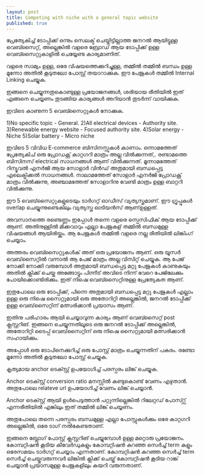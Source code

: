 ```yaml
---
layout: post
title: Competing with niche with a general topic website
published: true
---
```


പ്രേത്യേകിച്ച് ടോപ്പിക്ക് ഒന്നും സെലക്ട് ചെയ്തിട്ടില്ലാത്ത ജനറൽ ആയിട്ടുള്ള വെബ്സൈറ്റ്, അല്ലെങ്കിൽ വളരെ ബ്രോഡ് ആയ ടോപ്പിക്ക് ഉള്ള വെബ്സൈറ്റുകാളിൽ ചെയ്യേണ്ട കാര്യമാണിത്.

വളരെ സാമ്യം ഉള്ള, ഒരേ വിഷയത്തെക്കുറിച്ചുള്ള, തമ്മിൽ തമ്മിൽ ബന്ധം ഉള്ള മൂന്നോ അതിൽ കൂടുതലോ പോസ്റ്റ് തയാറാക്കുക. ഈ പേജുകൾ തമ്മിൽ Internal Linking ചെയ്യുക. 

ഇങ്ങനെ ചെയ്യുന്നതുകൊണ്ടുള്ള പ്രയോജനങ്ങൾ, ശരിയായ രീതിയിൽ ഇത് എങ്ങനെ ചെയ്യണം തുടങ്ങിയ കാര്യങ്ങൾ അറിയാൻ തുടർന്ന് വായിക്കുക.

ഇവിടെ കാണുന്ന 5 വെബ്സൈറ്റുകൾ നോക്കുക.

1)No specific topic - General.
2)All electrical devices - Authority site.
3)Renewable energy website - Focused authority site.
4)Solar energy - Niche
5)Solar battery - Micro niche

ഇവിടെ 5 വിവിധ E-commerce ബിസിനസ്സുകൾ കാണാം. ഒന്നാമത്തേത് പ്രേത്യേകിച് ഒരു പ്രോഡക്റ്റ് കാറ്റഗറി മാത്രം അല്ല വിൽക്കുന്നത്,. രണ്ടാമത്തെ ബിസിനസ് electrical സാധനങ്ങൾ ആണ് വിൽക്കുന്നത്. മൂന്നാമത്തേത് റിന്യൂവൽ എനർജി ആയ സോളാർ വിൻഡ് അതുമായി ബന്ധപ്പെട്ട എലെക്ട്രിക്കൽ സാധനങ്ങൾ. നാലാമത്തേത് സോളാർ എനർജി പ്രോഡക്റ്റ് മാത്രം വിൽക്കുന്നു, അഞ്ചാമത്തേത് സോളാറിനു വേണ്ടി മാത്രം ഉള്ള ബാറ്ററി വിൽക്കുന്നു. 

ഈ 5 വെബ്‌സൈറ്റുകളുടെയും ടാർഗറ്റ് ഓഡീസ് വ്യത്യസ്തമാണ്. ഈ ഗ്രൂപ്പുകൾ overlap ചെയ്യുന്നുണ്ടെകിലും വ്യത്യസ്ത ഓടിയൻസ് ആണ്ഉള്ളത്.

അവസാനത്തെ രണ്ടെണ്ണം ഇപ്പോൾ തന്നെ വളരെ സ്പെസിഫിക് ആയ ടോപ്പിക്ക് ആണ്. അതിനുള്ളിൽ മിക്കവാറും എല്ലാ പേജുകള് തമ്മിൽ ബന്ധമുള്ള വിഷയങ്ങൾ ആയിരിയ്ക്കും. ആ പേജുകൾ തമ്മിൽ വളരെ നല്ല രീതിയിൽ ലിങ്കിംഗ് ചെയ്യാം.

അത്തരം വെബ്സൈറ്റുകൾക് അത് ഒരു പ്രയോജനം ആണ്. ഒരു യൂസർ വെബ്‌സൈറ്റിൽ വന്നാൽ ആ പേജ് മാത്രം അല്ല വിസിറ്റ്  ചെയ്യുക. ആ പേജ് നോക്കി നോക്കി വരുമ്പോൾ അതുമായി ബന്ധപ്പെട്ട മറ്റു പേജുകൾ കാണുകയും അതിൽ ക്ലിക്ക് ചെയ്ത അങ്ങോട്ടും പിന്നീട് അവിടെ നിന്ന് വേറെ പേജിലേക്കും പോയിക്കൊണ്ടിരിക്കും. ഇത് നിഷെ വെബ്സൈറ്റിനുള്ള പ്രേത്യേകത ആണ്.

ഇതുപോലെ ഒരു ടോപ്പിക്ക്, പിന്നെ അതുമായി ബന്ധപ്പെട്ട മറ്റു പേജുകൾ എല്ലാം ഉള്ള ഒരു നിഷെ സൈറ്റുമായി ഒരു അതോറിറ്റി അല്ലെങ്കിൽ, ജനറൽ ടോപ്പിക്ക് ഉള്ള വെബ്‌സൈറ്റിന് മത്സരിക്കാൻ പ്രയാസം ആണ്.

ഇതിനു പരിഹാരം ആയി ചെയ്യാവുന്ന കാര്യം ആണ് വെബ്സൈറ്റ് post ക്ലസ്റ്ററിങ്.
ഇങ്ങനെ ചെയ്യുന്നതിലൂടെ ഒരു ജനറൽ ടോപ്പിക്ക് അല്ലെങ്കിൽ, അതോറിറ്റി ടൈപ്പ് വെബ്‌സൈറ്റിന് ഒരു നിഷെ  സൈറ്റുമായി മത്സരിക്കാൻ സഹായിക്കും.

അപ്പോൾ ഒരു ടോപിനെക്കുറിച്ച് ഒരു പോസ്റ്റ് മാത്രം ചെയ്യുന്നതിന് പകരം. രണ്ടോ മൂന്നോ അതിൽ കൂടുതലോ പോസ്റ്റ് ചെയ്യുക. 

കൃത്യമായ anchor ടെക്സ്റ്റ് ഉപയോഗിച്ച് പരസ്പരം ലിങ്ക് ചെയ്യുക.

Anchor ടെക്സ്റ്റ് conversion ratio മനസ്സിൽ കണ്ടുകൊണ്ട് വേണം എഴുതാൻ. അതുപോലെ relateve url ഉപയോഗിച്ച് വേണം ലിങ്ക് ചെയ്യാൻ.

Anchor ടെക്സ്റ്റ് ആയി ഉൾപെടുത്താൻ പറ്റുന്നില്ലെങ്കിൽ റിലേറ്റഡ് പോസ്റ്സ് എന്നരീതിയിൽ എങ്കിലും ഇത് തമ്മിൽ ലിങ്ക് ചെയ്യണം.

അതുപോലെ തന്നെ പരസ്പരം ബന്ധമുള്ള എല്ലാ പോസ്റ്റുകൾക്കും ഒരേ കാറ്റഗറി അല്ലെങ്കിൽ, ഒരേ ടാഗ് നൽകേണ്ടതാണ്.

ഇങ്ങനെ ബ്ലോഗ് പോസ്റ്റ് ക്ലസ്റ്ററിങ് ചെയ്യുമ്പോൾ ഉള്ള മറ്റൊരു പ്രയോജനം. കോമ്പറ്റിഷൻ കൂടിയ കീവേർഡുകളും കോമ്പറ്റിഷൻ കുറഞ്ഞ സെർച്ച് term  കളും ഒരേസമയം ടാർഗറ്റ് ചെയ്യാം എന്നതാണ്. കോമ്പറ്റിഷൻ കുറഞ്ഞ സെർച്ച് term  സെർച്ച് ചെയ്തുവരുന്നവർ ലിങ്കിൽ ക്ലിക്ക് ചെയ്ത് കോമ്പറ്റിഷൻ കൂടിയ റാങ്ക് ചെയ്യാൻ പ്രയാസമുള്ള പേജുകളിലും കയറി വരുന്നതാണ്.